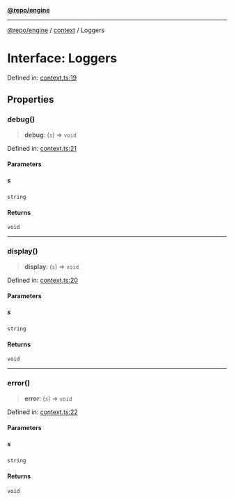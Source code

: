 [**@repo/engine**](../../README.md)

***

[@repo/engine](../../modules.md) / [context](../README.md) / Loggers

# Interface: Loggers

Defined in: [context.ts:19](https://github.com/alexqguo/drinking-board-game-v3/blob/423d7f07a24c1ecc390d54885c4978f1235ed349/packages/engine/src/context.ts#L19)

## Properties

### debug()

> **debug**: (`s`) => `void`

Defined in: [context.ts:21](https://github.com/alexqguo/drinking-board-game-v3/blob/423d7f07a24c1ecc390d54885c4978f1235ed349/packages/engine/src/context.ts#L21)

#### Parameters

##### s

`string`

#### Returns

`void`

***

### display()

> **display**: (`s`) => `void`

Defined in: [context.ts:20](https://github.com/alexqguo/drinking-board-game-v3/blob/423d7f07a24c1ecc390d54885c4978f1235ed349/packages/engine/src/context.ts#L20)

#### Parameters

##### s

`string`

#### Returns

`void`

***

### error()

> **error**: (`s`) => `void`

Defined in: [context.ts:22](https://github.com/alexqguo/drinking-board-game-v3/blob/423d7f07a24c1ecc390d54885c4978f1235ed349/packages/engine/src/context.ts#L22)

#### Parameters

##### s

`string`

#### Returns

`void`
